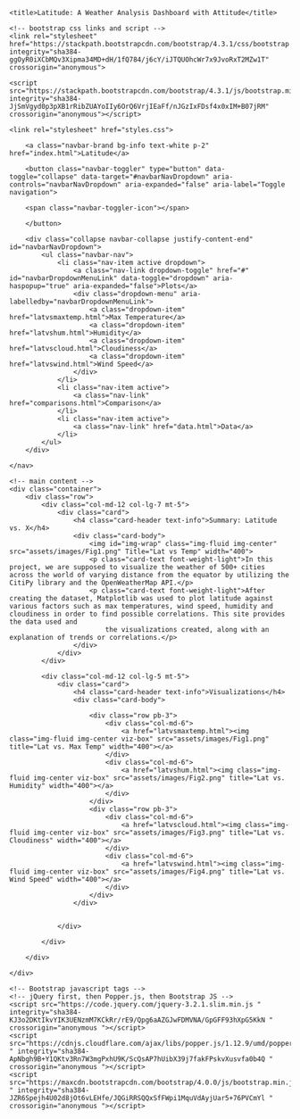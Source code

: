 <!DOCTYPE html>
<html lang="en-us">

<head>
    <meta charset="UTF-8">
    <!-- bootstrap's responsive meta tag -->
    <meta name="viewport" content="width=device-width, initial-scale=1, shrink-to-fit=no">

    <title>Latitude: A Weather Analysis Dashboard with Attitude</title>

    <!-- bootstrap css links and script -->
    <link rel="stylesheet" href="https://stackpath.bootstrapcdn.com/bootstrap/4.3.1/css/bootstrap.min.css" integrity="sha384-ggOyR0iXCbMQv3Xipma34MD+dH/1fQ784/j6cY/iJTQUOhcWr7x9JvoRxT2MZw1T" crossorigin="anonymous">

    <script src="https://stackpath.bootstrapcdn.com/bootstrap/4.3.1/js/bootstrap.min.js" integrity="sha384-JjSmVgyd0p3pXB1rRibZUAYoIIy6OrQ6VrjIEaFf/nJGzIxFDsf4x0xIM+B07jRM" crossorigin="anonymous"></script>

    <link rel="stylesheet" href="styles.css">

</head>

<body class="bg-light">
    <!-- navbar -->
    <nav class="navbar navbar-expand-lg navbar-light bg-white py-0">

        <a class="navbar-brand bg-info text-white p-2" href="index.html">Latitude</a>

        <button class="navbar-toggler" type="button" data-toggle="collapse" data-target="#navbarNavDropdown" aria-controls="navbarNavDropdown" aria-expanded="false" aria-label="Toggle navigation">

        <span class="navbar-toggler-icon"></span>

        </button>

        <div class="collapse navbar-collapse justify-content-end" id="navbarNavDropdown">
            <ul class="navbar-nav">
                <li class="nav-item active dropdown">
                    <a class="nav-link dropdown-toggle" href="#" id="navbarDropdownMenuLink" data-toggle="dropdown" aria-haspopup="true" aria-expanded="false">Plots</a>
                    <div class="dropdown-menu" aria-labelledby="navbarDropdownMenuLink">
                        <a class="dropdown-item" href="latvsmaxtemp.html">Max Temperature</a>
                        <a class="dropdown-item" href="latvshum.html">Humidity</a>
                        <a class="dropdown-item" href="latvscloud.html">Cloudiness</a>
                        <a class="dropdown-item" href="latvswind.html">Wind Speed</a>
                    </div>
                </li>
                <li class="nav-item active">
                    <a class="nav-link" href="comparisons.html">Comparison</a>
                </li>
                <li class="nav-item active">
                    <a class="nav-link" href="data.html">Data</a>
                </li>
            </ul>
        </div>

    </nav>

    <!-- main content -->
    <div class="container">
        <div class="row">
            <div class="col-md-12 col-lg-7 mt-5">
                <div class="card">
                    <h4 class="card-header text-info">Summary: Latitude vs. X</h4>
                    <div class="card-body">
                        <img id="img-wrap" class="img-fluid img-center" src="assets/images/Fig1.png" Title="Lat vs Temp" width="400">
                        <p class="card-text font-weight-light">In this project, we are supposed to visualize the weather of 500+ cities across the world of varying distance from the equator by utilizing the CitiPy library and the OpenWeatherMap API.</p>
                        <p class="card-text font-weight-light">After creating the dataset, Matplotlib was used to plot latitude against various factors such as max temperatures, wind speed, humidity and cloudiness in order to find possible correlations. This site provides the data used and
                            the visualizations created, along with an explanation of trends or correlations.</p>
                    </div>
                </div>
            </div>

            <div class="col-md-12 col-lg-5 mt-5">
                <div class="card">
                    <h4 class="card-header text-info">Visualizations</h4>
                    <div class="card-body">

                        <div class="row pb-3">
                            <div class="col-md-6">
                                <a href="latvsmaxtemp.html"><img class="img-fluid img-center viz-box" src="assets/images/Fig1.png" title="Lat vs. Max Temp" width="400"></a>
                            </div>
                            <div class="col-md-6">
                                <a href="latvshum.html"><img class="img-fluid img-center viz-box" src="assets/images/Fig2.png" title="Lat vs. Humidity" width="400"></a>
                            </div>
                        </div>
                        <div class="row pb-3">
                            <div class="col-md-6">
                                <a href="latvscloud.html"><img class="img-fluid img-center viz-box" src="assets/images/Fig3.png" title="Lat vs. Cloudiness" width="400"></a>
                            </div>
                            <div class="col-md-6">
                                <a href="latvswind.html"><img class="img-fluid img-center viz-box" src="assets/images/Fig4.png" title="Lat vs. Wind Speed" width="400"></a>
                            </div>
                        </div>
                    </div>


                </div>

            </div>

        </div>

    </div>

    <!-- Bootstrap javascript tags -->
    <!-- jQuery first, then Popper.js, then Bootstrap JS -->
    <script src="https://code.jquery.com/jquery-3.2.1.slim.min.js " integrity="sha384-KJ3o2DKtIkvYIK3UENzmM7KCkRr/rE9/Qpg6aAZGJwFDMVNA/GpGFF93hXpG5KkN " crossorigin="anonymous "></script>
    <script src="https://cdnjs.cloudflare.com/ajax/libs/popper.js/1.12.9/umd/popper.min.js " integrity="sha384-ApNbgh9B+Y1QKtv3Rn7W3mgPxhU9K/ScQsAP7hUibX39j7fakFPskvXusvfa0b4Q " crossorigin="anonymous "></script>
    <script src="https://maxcdn.bootstrapcdn.com/bootstrap/4.0.0/js/bootstrap.min.js " integrity="sha384-JZR6Spejh4U02d8jOt6vLEHfe/JQGiRRSQQxSfFWpi1MquVdAyjUar5+76PVCmYl " crossorigin="anonymous "></script>

</body>

</html>
